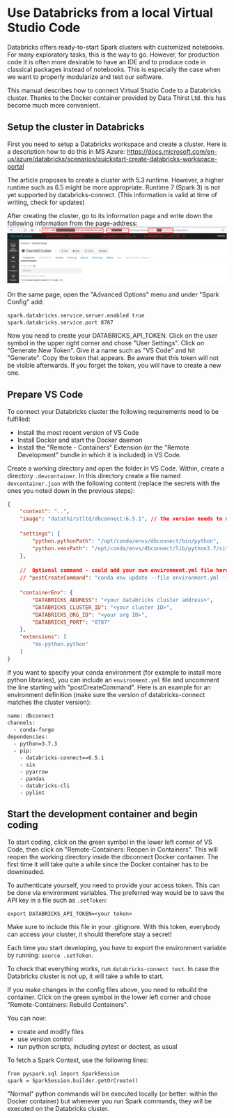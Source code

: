 # Use Databricks from a local Virtual Studio Code

Databricks offers ready-to-start Spark clusters with customized notebooks. For many exploratory tasks, this is the way to go.
However, for production code it is often more desirable to have an IDE and to produce code in classical packages instead of notebooks.
This is especially the case when we want to properly modularize and test our software.

This manual describes how to connect Virtual Studio Code to a Databricks cluster. 
Thanks to the Docker container provided by Data Thirst Ltd. this has become much more convenient.

## Setup the cluster in Databricks

First you need to setup a Databricks workspace and create a cluster. Here is a description how to do this in MS Azure: https://docs.microsoft.com/en-us/azure/databricks/scenarios/quickstart-create-databricks-workspace-portal

The article proposes to create a cluster with 5.3 runtime. However, a higher runtime such as 6.5 might be more appropriate. Runtime 7 (Spark 3) is not yet supported by databricks-connect. (This information is valid at time of writing, check for updates)

After creating the cluster, go to its information page and write down the following information from the page-address:
![cluster ids](./images/cluster_ids.png)

On the same page, open the "Advanced Options" menu and under "Spark Config" add:
```
spark.databricks.service.server.enabled true
spark.databricks.service.port 8787
```

Now you need to create your DATABRICKS_API_TOKEN. Click on the user symbol in the upper right corner and chose "User Settings". Click on "Generate New Token". Give it a name such as "VS Code" and hit "Generate". Copy the token that appears. Be aware that this token will not be visible afterwards. If you forget the token, you will have to create a new one.


## Prepare VS Code
To connect your Databricks cluster the following requirements need to be fulfilled:
* Install the most recent version of VS Code
* Install Docker and start the Docker daemon
* Install the "Remote - Containers" Extension (or the "Remote Development" bundle in which it is included) in VS Code. 

Create a working directory and open the folder in VS Code. Within, create a directory `.devcontainer`. In this directory create a file named `devcontainer.json` with the following content (replace the secrets with the ones you noted down in the previous steps):
```json
{
    "context": "..",
    "image": "datathirstltd/dbconnect:6.5.1", // the version needs to match the version of the Databricks cluster

    "settings": {
        "python.pythonPath": "/opt/conda/envs/dbconnect/bin/python",
        "python.venvPath": "/opt/conda/envs/dbconnect/lib/python3.7/site-packages/pyspark/jars"
    },

    //  Optional command - could add your own environment.yml file here (you must keep --name the same)
    // "postCreateCommand": "conda env update --file environment.yml --name dbconnect",

    "containerEnv": {
        "DATABRICKS_ADDRESS": "<your databricks cluster address>",
        "DATABRICKS_CLUSTER_ID": "<your cluster ID>",
        "DATABRICKS_ORG_ID": "<your org ID>",
        "DATABRICKS_PORT": "8787"
    },
    "extensions": [
        "ms-python.python"
    ]
}
```

If you want to specify your conda environment (for example to install more python libraries), you can include an `environment.yml` file and uncomment the line starting with "postCreateCommand". Here is an example for an environment definition (make sure the version of databricks-connect matches the cluster version):
```
name: dbconnect
channels:
  - conda-forge
dependencies:
  - python=3.7.3
  - pip:
    - databricks-connect==6.5.1
    - six
    - pyarrow
    - pandas
    - databricks-cli
    - pylint
```


## Start the development container and begin coding
To start coding, click on the green symbol in the lower left corner of VS Code, then click on "Remote-Containers: Reopen in Containers". This will reopen the working directory inside the dbconnect Docker container. The first time it will take quite a while since the Docker container has to be downloaded.

To authenticate yourself, you need to provide your access token. This can be done via environment variables.
The preferred way would be to save the API key in a file such as `.setToken`:
```
export DATABRICKS_API_TOKEN=<your token>
```
Make sure to include this file in your .gitignore. With this token, everybody can access your cluster, it should therefore stay a secret!

Each time you start developing, you have to export the environment variable by running: `source .setToken`.

To check that everything works, run `databricks-connect test`. In case the Databricks cluster is not up, it will take a while to start.

If you make changes in the config files above, you need to rebuild the container. Click on the green symbol in the lower left corner and chose "Remote-Containers: Rebuild Containers".

You can now:
* create and modify files 
* use version control 
* run python scripts, including pytest or doctest, as usual

To fetch a Spark Context, use the following lines: 
```
from pyspark.sql import SparkSession
spark = SparkSession.builder.getOrCreate()
```
"Normal" python commands will be executed locally (or better: within the Docker container) but whenever you run Spark commands, they will be executed on the Databricks cluster. 
